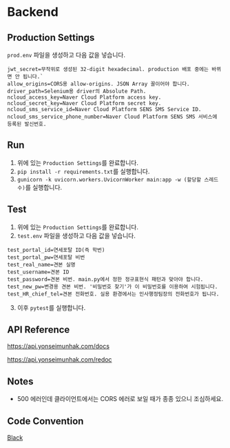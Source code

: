 # Backend
## Production Settings
`prod.env` 파일을 생성하고 다음 값을 넣습니다.
```
jwt_secret=무작위로 생성된 32-digit hexadecimal. production 배포 중에는 바뀌면 안 됩니다.`
allow_origins=CORS용 allow-origins. JSON Array 꼴이어야 합니다.
driver_path=Selenium용 driver의 Absolute Path.
ncloud_access_key=Naver Cloud Platform access key.
ncloud_secret_key=Naver Cloud Platform secret key.
ncloud_sms_service_id=Naver Cloud Platform SENS SMS Service ID.
ncloud_sms_service_phone_number=Naver Cloud Platform SENS SMS 서비스에 등록된 발신번호.
```
## Run
1. 위에 있는 `Production Settings`를 완료합니다.
1. `pip install -r requirements.txt`를 실행합니다.
1. `gunicorn -k uvicorn.workers.UvicornWorker main:app -w (할당할 스레드 수)`를 실행합니다.
## Test
1. 위에 있는 `Production Settings`를 완료합니다.
2. `test.env` 파일을 생성하고 다음 값을 넣습니다.
```
test_portal_id=연세포탈 ID(즉 학번)
test_portal_pw=연세포탈 비번
test_real_name=견본 실명
test_username=견본 ID
test_password=견본 비번. main.py에서 정한 정규표현식 패턴과 맞아야 합니다.
test_new_pw=변경용 견본 비번. '비밀번호 찾기'가 이 비밀번호를 이용하여 시험됩니다.
test_HR_chief_tel=견본 전화번호. 실용 환경에서는 인사행정팀장의 전화번호가 됩니다.
```
3. 이후 `pytest`를 실행합니다.
## API Reference
https://api.yonseimunhak.com/docs

https://api.yonseimunhak.com/redoc
## Notes
- 500 에러인데 클라이언트에서는 CORS 에러로 보일 때가 종종 있으니 조심하세요.
## Code Convention
[Black](https://github.com/psf/black)
